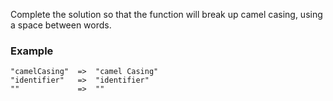 Complete the solution so that the function will break up camel casing, using a space between words.

### Example
```
"camelCasing"  =>  "camel Casing"
"identifier"   =>  "identifier"
""             =>  ""
```